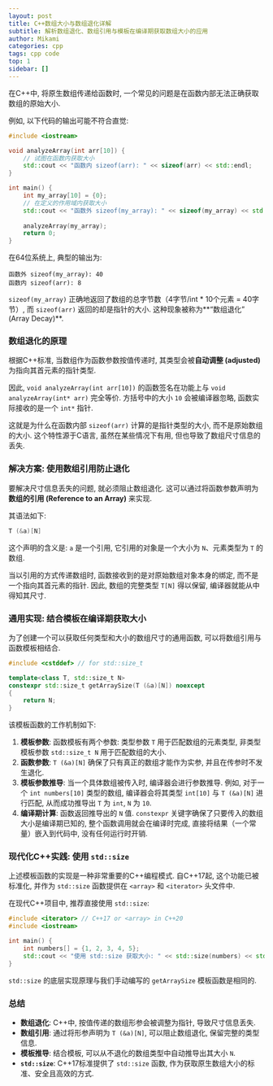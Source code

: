 ```yaml
---
layout: post
title: C++数组大小与数组退化详解
subtitle: 解析数组退化、数组引用与模板在编译期获取数组大小的应用
author: Mikami
categories: cpp
tags: cpp code
top: 1
sidebar: []
---
```


在C++中, 将原生数组传递给函数时, 一个常见的问题是在函数内部无法正确获取数组的原始大小. 

例如, 以下代码的输出可能不符合直觉: 

```cpp
#include <iostream>

void analyzeArray(int arr[10]) {
    // 试图在函数内获取大小
    std::cout << "函数内 sizeof(arr): " << sizeof(arr) << std::endl;
}

int main() {
    int my_array[10] = {0};
    // 在定义的作用域内获取大小
    std::cout << "函数外 sizeof(my_array): " << sizeof(my_array) << std::endl;
    
    analyzeArray(my_array);
    return 0;
}
```

在64位系统上, 典型的输出为: 

```
函数外 sizeof(my_array): 40
函数内 sizeof(arr): 8
```

`sizeof(my_array)` 正确地返回了数组的总字节数（4字节/int * 10个元素 = 40字节）, 而 `sizeof(arr)` 返回的却是指针的大小. 这种现象被称为**“数组退化” (Array Decay)**. 

### 数组退化的原理

根据C++标准, 当数组作为函数参数按值传递时, 其类型会被**自动调整 (adjusted)** 为指向其首元素的指针类型. 

因此, `void analyzeArray(int arr[10])` 的函数签名在功能上与 `void analyzeArray(int* arr)` 完全等价. 方括号中的大小 `10` 会被编译器忽略, 函数实际接收的是一个 `int*` 指针. 

这就是为什么在函数内部 `sizeof(arr)` 计算的是指针类型的大小, 而不是原始数组的大小. 这个特性源于C语言, 虽然在某些情况下有用, 但也导致了数组尺寸信息的丢失. 

### 解决方案: 使用数组引用防止退化

要解决尺寸信息丢失的问题, 就必须阻止数组退化. 这可以通过将函数参数声明为**数组的引用 (Reference to an Array)** 来实现. 

其语法如下: 

```cpp
T (&a)[N]
```

这个声明的含义是: `a` 是一个引用, 它引用的对象是一个大小为 `N`、元素类型为 `T` 的数组. 

当以引用的方式传递数组时, 函数接收到的是对原始数组对象本身的绑定, 而不是一个指向其首元素的指针. 因此, 数组的完整类型 `T[N]` 得以保留, 编译器就能从中得知其尺寸. 

### 通用实现: 结合模板在编译期获取大小

为了创建一个可以获取任何类型和大小的数组尺寸的通用函数, 可以将数组引用与函数模板相结合. 

```cpp
#include <cstddef> // for std::size_t

template<class T, std::size_t N>
constexpr std::size_t getArraySize(T (&a)[N]) noexcept
{
    return N;
}
```

该模板函数的工作机制如下: 

1. **模板参数**: 函数模板有两个参数: 类型参数 `T` 用于匹配数组的元素类型, 非类型模板参数 `std::size_t N` 用于匹配数组的大小. 
2. **函数参数**: `T (&a)[N]` 确保了只有真正的数组才能作为实参, 并且在传参时不发生退化. 
3. **模板参数推导**: 当一个具体数组被传入时, 编译器会进行参数推导. 例如, 对于一个 `int numbers[10]` 类型的数组, 编译器会将其类型 `int[10]` 与 `T (&a)[N]` 进行匹配, 从而成功推导出 `T` 为 `int`, `N` 为 `10`. 
4. **编译期计算**: 函数返回推导出的 `N` 值. `constexpr` 关键字确保了只要传入的数组大小是编译期已知的, 整个函数调用就会在编译时完成, 直接将结果（一个常量）嵌入到代码中, 没有任何运行时开销. 

### 现代化C++实践: 使用 `std::size`

上述模板函数的实现是一种非常重要的C++编程模式. 自C++17起, 这个功能已被标准化, 并作为 `std::size` 函数提供在 `<array>` 和 `<iterator>` 头文件中. 

在现代C++项目中, 推荐直接使用 `std::size`: 

```cpp
#include <iterator> // C++17 or <array> in C++20
#include <iostream>

int main() {
    int numbers[] = {1, 2, 3, 4, 5};
    std::cout << "使用 std::size 获取大小: " << std::size(numbers) << std::endl; // 输出 5
}
```

`std::size` 的底层实现原理与我们手动编写的 `getArraySize` 模板函数是相同的. 

### 总结

- **数组退化**: C++中, 按值传递的数组形参会被调整为指针, 导致尺寸信息丢失. 
- **数组引用**: 通过将形参声明为 `T (&a)[N]`, 可以阻止数组退化, 保留完整的类型信息. 
- **模板推导**: 结合模板, 可以从不退化的数组类型中自动推导出其大小 `N`. 
- **`std::size`**: C++17标准提供了 `std::size` 函数, 作为获取原生数组大小的标准、安全且高效的方式. 
